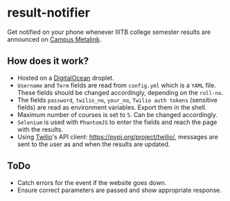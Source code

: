 # result-notifier

Get notified on your phone whenever IIITB college semester results are announced on [Campus Metalink](http://iiitb.campusmetalink.com/cml/pages/selfService/CssAssignmentReg.jsf).

## How does it work?

- Hosted on a [DigitalOcean](https://www.digitalocean.com) droplet.
- `Username` and `Term` fields are read from `config.yml` which is a `YAML` file. These fields should be changed accordingly, depending on the `roll-no`.
- The fields `password`, `twilio_no`, `your_no`, `Twilio auth tokens` (sensitive fields) are read as environment variables. Export them in the shell.
- Maximum number of courses is set to `5`. Can be changed accordingly.
- `Selenium` is used with `PhantomJS` to enter the fields and reach the page with the results.
- Using [Twilio](https://www.twilio.com)'s API client: https://pypi.org/project/twilio/, messages are sent to the user as and when the results are updated.

## ToDo

- Catch errors for the event if the website goes down.
- Ensure correct parameters are passed and show appropriate response.
